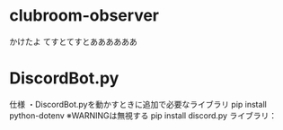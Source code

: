 # clubroom-observer
かけたよ
てすとてすとああああああ


DiscordBot.py
====================
仕様
・DiscordBot.pyを動かすときに追加で必要なライブラリ
pip install python-dotenv
※WARNINGは無視する
pip install discord.py ライブラリ：
